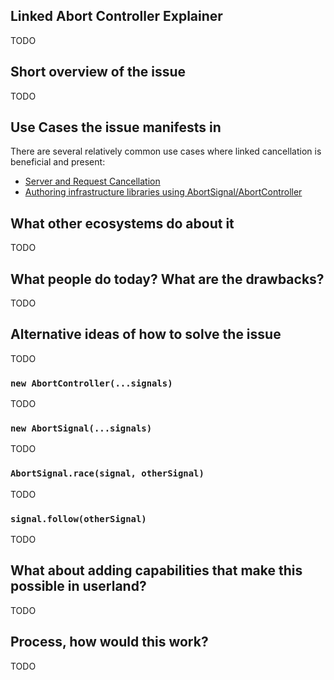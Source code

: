 ## Linked Abort Controller Explainer

TODO

## Short overview of the issue

TODO

## Use Cases the issue manifests in

There are several relatively common use cases where linked cancellation is beneficial and present:

 - [Server and Request Cancellation](https://github.com/benjamingr/cancellation-use-cases/blob/main/use-cases/01-server-process-request.md)
 - [Authoring infrastructure libraries using AbortSignal/AbortController](https://github.com/benjamingr/cancellation-use-cases/blob/main/use-cases/06-in-an-observable-type-library.md)
 
## What other ecosystems do about it

TODO

## What people do today? What are the drawbacks?

TODO

## Alternative ideas of how to solve the issue

TODO

### `new AbortController(...signals)`

TODO

### `new AbortSignal(...signals)`

TODO

### `AbortSignal.race(signal, otherSignal)`

TODO

### `signal.follow(otherSignal)`

TODO

## What about adding capabilities that make this possible in userland?

TODO

## Process, how would this work? 

TODO
